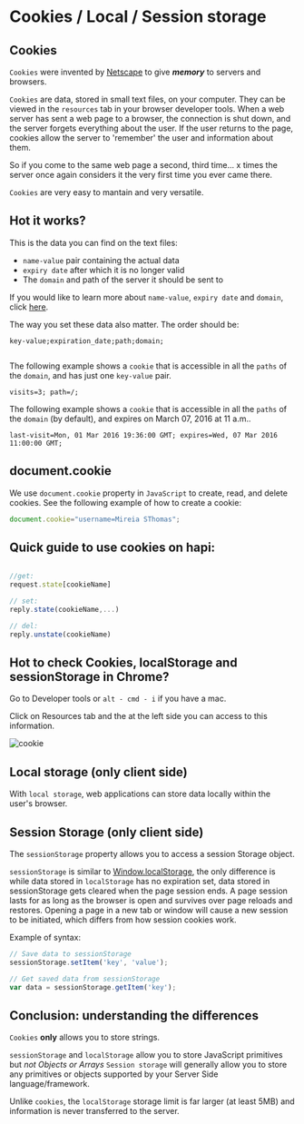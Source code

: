 # Cookies / Local / Session storage

## Cookies

`Cookies` were invented by [Netscape](https://en.wikipedia.org/wiki/Netscape) to give ***memory*** to servers and browsers.

`Cookies` are data, stored in small text files, on your computer. They can be viewed in the `resources` tab in your browser developer tools.
When a web server has sent a web page to a browser, the connection is shut down, and the server forgets everything about the user. If the user returns to the page, cookies allow the server to 'remember' the user and information about them.

So if you come to the same web page a second, third time... x times the server once again considers it the very first time you ever came there.

`Cookies` are very easy to mantain and very versatile.

## Hot it works?
This is the data you can find on the text files:
 
+ `name-value` pair containing the actual data
+ `expiry date` after which it is no longer valid
+ The `domain` and path of the server it should be sent to
 
If you would like to learn more about `name-value`, `expiry date` and `domain`, click [here](http://www.quirksmode.org/js/cookies.html).
 
The way you set these data also matter. The order should be:
 
```
key-value;expiration_date;path;domain;
 
```
 
The following example shows a `cookie` that is accessible in all the `paths` of the `domain`, and has just one `key-value` pair.
 
```
visits=3; path=/;

```
 
The following example shows a `cookie` that is accessible in all the `paths` of the `domain` (by default), and expires on March 07, 2016 at 11 a.m..
 
 ```
 last-visit=Mon, 01 Mar 2016 19:36:00 GMT; expires=Wed, 07 Mar 2016 11:00:00 GMT;
 ```

## document.cookie
We use `document.cookie` property in `JavaScript` to create, read, and delete cookies. See the following example of how to create a cookie:

 ```javascript
 document.cookie="username=Mireia SThomas";
 ```

## Quick guide to use cookies on hapi:

```javascript

//get:
request.state[cookieName]

// set:
reply.state(cookieName,...)

// del:
reply.unstate(cookieName)

```

## Hot to check Cookies, localStorage and sessionStorage in Chrome?
Go to Developer tools or `alt - cmd - i` if you have a mac.

Click on Resources tab and the at the left side you can access to this information.

![cookie](https://cloud.githubusercontent.com/assets/2573931/13602052/0e619aac-e52c-11e5-99d1-412fa76141dc.png)



## Local storage (only client side)
With `local storage`, web applications can store data locally within the user's browser.

##  Session Storage (only client side)
The `sessionStorage` property allows you to access a session Storage object.

`sessionStorage` is similar to [Window.localStorage](https://developer.mozilla.org/en/docs/Web/API/Window/localStorage), the only difference is while data stored in `localStorage` has no expiration set, data stored in sessionStorage gets cleared when the page session ends. A page session lasts for as long as the browser is open and survives over page reloads and restores. Opening a page in a new tab or window will cause a new session to be initiated, which differs from how session cookies work.

Example of syntax:
```javascript
// Save data to sessionStorage
sessionStorage.setItem('key', 'value');

// Get saved data from sessionStorage
var data = sessionStorage.getItem('key');

```

## Conclusion: understanding the differences
`Cookies` **only** allows you to store strings.

`sessionStorage` and `localStorage` allow you to store JavaScript primitives but *not Objects or Arrays* `Session storage` will generally allow you to store any primitives or objects supported by your Server Side language/framework.

Unlike `cookies`, the `localStorage` storage limit is far larger (at least 5MB) and information is never transferred to the server.
